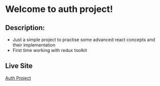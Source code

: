 # Welcome to auth project!

## Description:

- Just a simple project to practise some advanced react concepts and their implementation
- First time working with redux toolkit

## Live Site

[Auth Project](https://auth-project-frontend.netlify.app)
